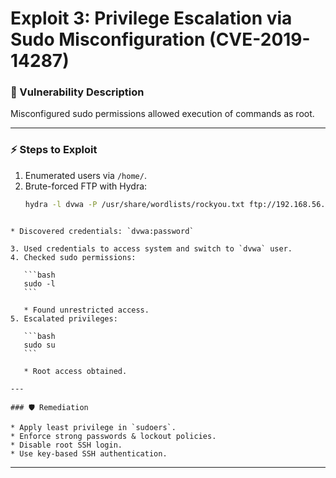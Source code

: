 # Exploit 3: Privilege Escalation via Sudo Misconfiguration (CVE-2019-14287)

### 🔎 Vulnerability Description
Misconfigured sudo permissions allowed execution of commands as root.

---

### ⚡ Steps to Exploit
1. Enumerated users via `/home/`.  
2. Brute-forced FTP with Hydra:
   ```bash
   hydra -l dvwa -P /usr/share/wordlists/rockyou.txt ftp://192.168.56.108
````

* Discovered credentials: `dvwa:password`

3. Used credentials to access system and switch to `dvwa` user.
4. Checked sudo permissions:

   ```bash
   sudo -l
   ```

   * Found unrestricted access.
5. Escalated privileges:

   ```bash
   sudo su
   ```

   * Root access obtained.

---

### 🛡️ Remediation

* Apply least privilege in `sudoers`.
* Enforce strong passwords & lockout policies.
* Disable root SSH login.
* Use key-based SSH authentication.

````

---
